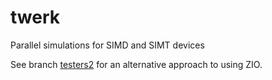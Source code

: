 # twerk
Parallel simulations for SIMD and SIMT devices

See branch [testers2](https://github.com/freechipsproject/twerk/tree/testers2-parallel) for
an alternative approach to using ZIO.